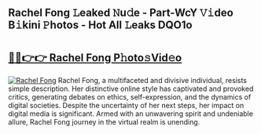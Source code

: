 ## Rachel Fong 𝙻eaked 𝙽u𝚍e - Part-WcY 𝚅𝚒deo B𝚒kini 𝙿hotos - Hot All 𝙻eaks DQO1o

# <h2><a href="http://ld3atcr.urlbe.top/?page=Rachel+Fong">🔗🔗👉👉 Rachel Fong P𝚑oto𝚜Vid𝚎o</a></h2>

[![Rachel Fong](https://i.imgur.com/eBuTRDB.gif)](http://ld3atcr.urlbe.top/?page=Rachel+Fong)
Rachel Fong, a multifaceted and divisive individual, resists simple description. Her distinctive online style has captivated and provoked critics, generating debates on ethics, self-expression, and the dynamics of digital societies. Despite the uncertainty of her next steps, her impact on digital media is significant. Armed with an unwavering spirit and undeniable allure, Rachel Fong journey in the virtual realm is unending.
